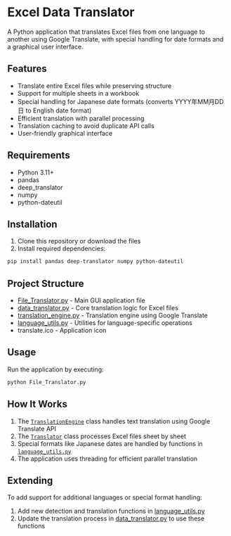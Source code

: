 # Excel Data Translator

A Python application that translates Excel files from one language to another using Google Translate, with special handling for date formats and a graphical user interface.

## Features

- Translate entire Excel files while preserving structure
- Support for multiple sheets in a workbook
- Special handling for Japanese date formats (converts YYYY年MM月DD日 to English date format)
- Efficient translation with parallel processing
- Translation caching to avoid duplicate API calls
- User-friendly graphical interface

## Requirements

- Python 3.11+
- pandas
- deep_translator
- numpy
- python-dateutil

## Installation

1. Clone this repository or download the files
2. Install required dependencies:

```sh
pip install pandas deep-translator numpy python-dateutil
```

## Project Structure

- [File_Translator.py](File_Translator.py) - Main GUI application file
- [data_translator.py](data_translator.py) - Core translation logic for Excel files
- [translation_engine.py](translation_engine.py) - Translation engine using Google Translate
- [language_utils.py](language_utils.py) - Utilities for language-specific operations
- translate.ico - Application icon

## Usage

Run the application by executing:

```sh
python File_Translator.py
```

## How It Works

1. The [`TranslationEngine`](translation_engine.py) class handles text translation using Google Translate API
2. The [`Translator`](data_translator.py) class processes Excel files sheet by sheet
3. Special formats like Japanese dates are handled by functions in [`language_utils.py`](language_utils.py)
4. The application uses threading for efficient parallel translation

## Extending

To add support for additional languages or special format handling:
1. Add new detection and translation functions in [language_utils.py](language_utils.py)
2. Update the translation process in [data_translator.py](data_translator.py) to use these functions
